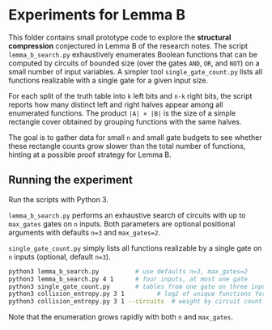# Experiments for Lemma B

This folder contains small prototype code to explore the **structural compression** conjectured in Lemma B of the research notes.  The script `lemma_b_search.py` exhaustively enumerates Boolean functions that can be computed by circuits of bounded size (over the gates `AND`, `OR`, and `NOT`) on a small number of input variables.  A simpler tool `single_gate_count.py` lists all functions realizable with a single gate for a given input size.

For each split of the truth table into `k` left bits and `n-k` right bits, the script reports how many distinct left and right halves appear among all enumerated functions.  The product `|A| × |B|` is the size of a simple rectangle cover obtained by grouping functions with the same halves.

The goal is to gather data for small `n` and small gate budgets to see whether these rectangle counts grow slower than the total number of functions, hinting at a possible proof strategy for Lemma B.

## Running the experiment

Run the scripts with Python 3.

``lemma_b_search.py`` performs an exhaustive search of circuits with up to
``max_gates`` gates on ``n`` inputs.  Both parameters are optional positional
arguments with defaults ``n=3`` and ``max_gates=2``.

``single_gate_count.py`` simply lists all functions realizable by a single gate
on ``n`` inputs (optional, default ``n=3``).

```bash
python3 lemma_b_search.py          # use defaults n=3, max_gates=2
python3 lemma_b_search.py 4 1      # four inputs, at most one gate
python3 single_gate_count.py       # tables from one gate on three inputs
python3 collision_entropy.py 3 1         # log2 of unique functions for n=3
python3 collision_entropy.py 3 1 --circuits  # weight by circuit count
```

Note that the enumeration grows rapidly with both ``n`` and ``max_gates``.

